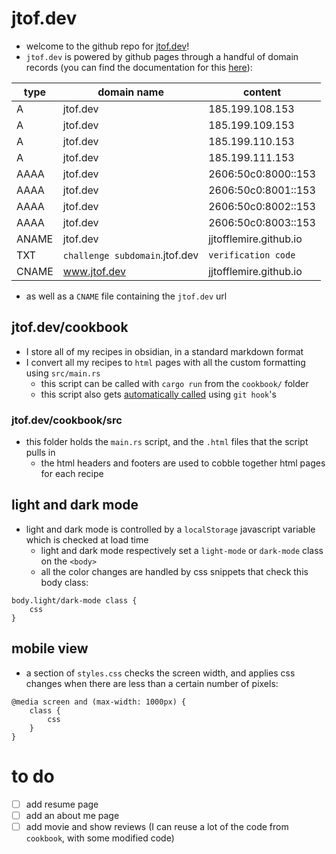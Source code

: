 # jtof.dev
- welcome to the github repo for [jtof.dev](https://jtof.dev)!
- `jtof.dev` is powered by github pages through a handful of domain records (you can find the documentation for this [here](https://docs.github.com/en/pages/configuring-a-custom-domain-for-your-github-pages-site/about-custom-domains-and-github-pages)):

| type  | domain name                                     | content                            |
|-------|-------------------------------------------|----------------------------------|
| A     | jtof.dev                                  | 185.199.108.153                  |
| A     | jtof.dev                                  | 185.199.109.153                  |
| A     | jtof.dev                                  | 185.199.110.153                  |
| A     | jtof.dev                                  | 185.199.111.153                  |
| AAAA  | jtof.dev                                  | 2606:50c0:8000::153              |
| AAAA  | jtof.dev                                  | 2606:50c0:8001::153              |
| AAAA  | jtof.dev                                  | 2606:50c0:8002::153              |
| AAAA  | jtof.dev                                  | 2606:50c0:8003::153              |
| ANAME | jtof.dev                                  | jjtofflemire.github.io           |
| TXT   | `challenge subdomain`.jtof.dev | `verification code` |
| CNAME | www.jtof.dev                              | jjtofflemire.github.io           |

- as well as a `CNAME` file containing the `jtof.dev` url

## jtof.dev/cookbook
- I store all of my recipes in obsidian, in a standard markdown format
- I convert all my recipes to `html` pages with all the custom formatting using `src/main.rs`
  - this script can be called with `cargo run` from the `cookbook/` folder
  - this script also gets [automatically called](.git/hooks/pre-commit) using `git hook`'s

### jtof.dev/cookbook/src
- this folder holds the `main.rs` script, and the `.html` files that the script pulls in
  - the html headers and footers are used to cobble together html pages for each recipe

## light and dark mode
- light and dark mode is controlled by a `localStorage` javascript variable which is checked at load time
  - light and dark mode respectively set a `light-mode` or `dark-mode` class on the `<body>`
  - all the color changes are handled by css snippets that check this body class:

```
body.light/dark-mode class {
    css
}
```

## mobile view
- a section of `styles.css` checks the screen width, and applies css changes when there are less than a certain number of pixels:

```
@media screen and (max-width: 1000px) {
    class {
        css
    }
}
```

# to do
- [ ] add resume page
- [ ] add an about me page
- [ ] add movie and show reviews (I can reuse a lot of the code from `cookbook`, with some modified code)